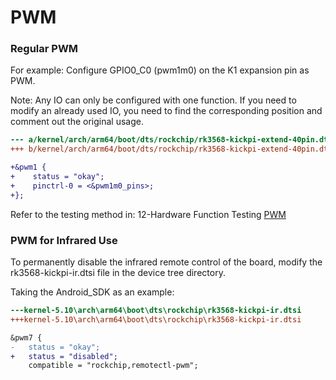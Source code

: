 # PWM

### Regular PWM

For example: Configure GPIO0_C0 (pwm1m0) on the K1 expansion pin as PWM.

Note: Any IO can only be configured with one function. If you need to modify an already used IO, you need to find the corresponding position and comment out the original usage.

```diff
--- a/kernel/arch/arm64/boot/dts/rockchip/rk3568-kickpi-extend-40pin.dtsi
+++ b/kernel/arch/arm64/boot/dts/rockchip/rk3568-kickpi-extend-40pin.dtsi

+&pwm1 {
+    status = "okay";
+    pinctrl-0 = <&pwm1m0_pins>;
+};
```

Refer to the testing method in: 12-Hardware Function Testing [PWM](12-硬件功能测试.md#PWM)

### PWM for Infrared Use

To permanently disable the infrared remote control of the board, modify the rk3568-kickpi-ir.dtsi file in the device tree directory.

Taking the Android_SDK as an example:

```diff
---kernel-5.10\arch\arm64\boot\dts\rockchip\rk3568-kickpi-ir.dtsi
+++kernel-5.10\arch\arm64\boot\dts\rockchip\rk3568-kickpi-ir.dtsi

&pwm7 {
-   status = "okay";
+   status = "disabled";
    compatible = "rockchip,remotectl-pwm";
```